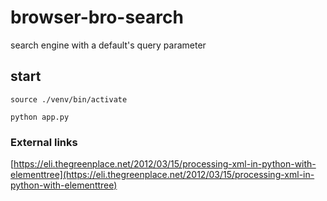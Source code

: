 # browser-bro-search
search engine with a default's query parameter


## start

`source ./venv/bin/activate`

`python app.py`

### External links

[https://eli.thegreenplace.net/2012/03/15/processing-xml-in-python-with-elementtree](https://eli.thegreenplace.net/2012/03/15/processing-xml-in-python-with-elementtree)
